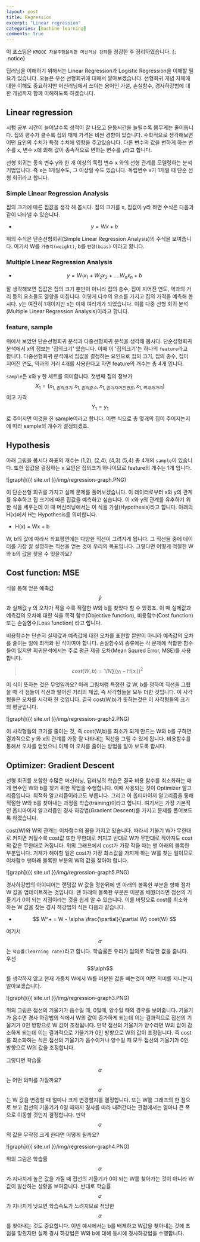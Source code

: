 ```yaml
---
layout: post
title: Regression
excerpt: "Linear regression"
categories: [machine learning]
comments: true
---
```


이 포스팅은 `KMOOC 자율주행을위한 머신러닝 강좌`를 청강한 후 정리하였습니다.
{: .notice}

딥러닝을 이해하기 위해서는 Linear Regression과 Logistic Regression을 이해할 필요가 있습니다. 오늘은 우선 선형회귀에 대해서 알아보겠습니다. 선형회귀 개념 자체에 대한 이해도 중요하지만 머신러닝에서 쓰이는 용어인 가설, 손실함수, 경사하강법에 대한 개념까지 함께 이해하도록 하겠습니다.

## Linear regression

시험 공부 시간이 늘어날수록 성적이 잘 나오고 운동시간을 늘릴수록 몸무게는 줄어듭니다. 집의 평수가 클수록 집의 매매 가격은 비싼 경향이 있습니다. 수학적으로 생각해보면 어떤 요인의 수치가 특정 수치에 영향을 주고있습니다. 다른 변수의 값을 변하게 하는 변수를 ``x``, 변수 x에 의해 값이 종속적으로 변하는 변수를 ``y``라고 합니다. 

선형 회귀는 종속 변수 y와 한 개 이상의 독립 변수 x 와의 선형 관계를 모델링하는 분석 기법입니다. 즉 x는 1개일수도, 그 이상일 수도 있습니다. 독립변수 x가 1개일 때 단순 선형 회귀라고 합니다.


### Simple Linear Regression Analysis

집의 크기에 따른 집값을 생각 해 봅시다. 집의 크기를 x, 집값이 y라 하면 수식은 다음과 같이 나타낼 수 있습니다.

* $$y = Wx + b$$ 

위의 수식은 단순선형회귀(Simple Linear Regression Analysis)의 수식을 보여줍니다. 여기서 W를 ``가중치(weight)``, b를 ``편향(bias)`` 이라고 합니다.

### Multiple Linear Regression Analysis

* $$ y = W_1x_1 + W_2x_2 + .... W_nx_n +b $$

잘 생각해보면 집값은 집의 크기 뿐만이 아니라 집의 층수, 집이 지어진 연도, 역과의 거리 등의 요소들도 영향을 미칩니다. 이렇게 다수의 요소를 가지고 집의 가격을 예측해 봅시다. y는 여전히 1개이지만 x는 이제 여러개가 되었습니다. 이를 다중 선형 회귀 분석(Multiple Linear Regression Analysis)이라고 합니다.

### feature, sample

위에서 보았던 단순선형회귀 분석과 다중선형회귀 분석을 생각해 봅시다. 단순성형회귀 분석에서 x의 정보는 '집의크기' 였습니다. 이때 이 '집의크기'는 하나의 ``feature``라고 합니다. 다중선형회귀 분석에서 집값을 결정하는 요인으로 집의 크기, 집의 층수, 집이 지어진 연도, 역과의 거리 4개를 사용한다고 하면 feature의 개수는 총 4개 입니다.

``sample``은 x와 y 한 세트를 의미합니다. 첫번째 집의 정보가 $$ X_1 = (x_{1,집의크기}, x_{1,집의 층수}, x_{1,집이 지어진 연도}, x_{1,역과의 거리})$$이고 가격 $$ Y_1 = {y_1} $$ 로 주어지면 이것을 한 sample이라고 합니다. 이런 식으로 총 몇개의 집이 주어지는지에 따라 sample의 개수가 결정되겠죠.  

## Hypothesis

아래 그림을 봅시다 좌표의 개수는 (1,2), (2,4), (4,3) (5,4) 총 4개의 `sample`이 있습니다. 또한 집값을 결정하는 x 요인은 집의크기 하나이므로 feature의 개수는 1개 입니다.

![graph]({{ site.url }}/img/regression-graph.PNG)

이 단순선형 회귀를 가지고 실제 문제를 풀어보겠습니다. 이 데이터로부터 x와 y의 관계를 유추하고 집 크기에 따른 집값을 예측하고 싶습니다. 이 x와 y의 관계를 유추하기 위한 식을 세우는데 이 때 머신러닝에서는 이 식을 가설(Hypothesis)라고 합니다. 아래의 H(x)에서 H는 Hypothesis를 의미합니다.

* H(x) = Wx + b

W, b의 값에 따라서 좌표평면에는 다양한 직선이 그려지게 됩니다. 그 직선들 중에 데이터를 가장 잘 설명하는 직선을 얻는 것이 우리의 목표입니다. 그렇다면 어떻게 적절한 W와 b의 값을 찾을 수 잇을까요?

## Cost function: MSE
식을 통해 얻은 예측값 $$\hat{y}$$ 과 실제값 y 의 오차가 적을 수록 적절한 W와 b를 찾았다 할 수 있겠죠. 이 때 실제값과 예측값의 오차에 대한 식을 목적 함수(Objective function), 비용함수(Cost function) 또는 손실함수(Loss function) 라고 합니다. 

비용함수는 단순히 실제값과 예측값에 대한 오차를 표현할 뿐만이 아니라 예측값의 오차를 줄이는 일에 최적화 된 식이여야 합니다. 손실함수의 종류에는 각 문제에 적합한 함수들이 있지만 회귀분석에서는 주로 평균 제곱 오차(Mean Squred Error, MSE)를 사용합니다. 
> $$ cost(W,b) = 1/N \sum (y_i-H(x_i))^2 $$

이 식이 뜻하는 것은 무엇일까요? 아래 그림처럼 특정한 값 W, b를 정하여 직선을 그렸을 때 각 점들이 직선과 떨어진 거리의 제곱, 즉 사각형들을 모두 더한 것입니다. 이 사각형들은 오차를 시각화 한 것입니다. 결국 cost(W,b)가 뜻하는것은 이 사각형들의 크기의 평균입니다. 

![graph]({{ site.url }}/img/regression-graph2.PNG)

이 사각형들의 크기를 줄이는 것, 즉 cost(W,b)를 최소가 되게 만드는 W와 b를 구하면 결과적으로 y 와 x의 관계를 가장 잘 나타내는 직선을 그릴 수 있게 됩니다. 비용함수를 통해서 오차를 얻었으니 이제 이 오차를 줄이는 방법을 알아 보도록 합시다.

## Optimizer: Gradient Descent

선형 회귀를 포함한 수많은 머신러닝, 딥러닝의 학습은 결국 비용 함수를 최소화하는 매개 변수인 W와 b를 찾기 위한 작업을 수행합니다. 이때 사용되는 것이 Optimizer 알고리즘입니다. 최적화 알고리즘이라고도 부릅니다. 그리고 이 옵티마이저 알고리즘을 통해 적절한 W와 b를 찾아내는 과정을 학습(training)이라고 합니다. 여기서는 가장 기본적인 옵티마이저 알고리즘인 경사 하강법(Gradient Descent)를 가지고 문제를 풀어보도록 하겠습니다.

cost(W)와 W의 관계는 이차함수의 꼴을 가지고 있습니다. 따라서 기울기 W가 무한대로 커지면 커질수록 cost값 또한 무한대로 커지고 반대로 W가 무한대로 작아져도 cost의 값은 무한대로 커집니다. 위의 그래프에서 cost가 가장 작을 때는 맨 아래의 볼록한 부분입니다. 기계가 해야할 일은 cost가 가장 최소값을 가지게 하는 W를 찾는 일이므로 이차함수 맨아래 볼록한 부분의 W의 값을 찾아야 합니다.

![graph]({{ site.url }}/img/regression-graph5.PNG)

경사하강법의 아이디어는 랜덤값 W 값을 정한뒤에 맨 아래의 볼록한 부분을 향해 점차 W 값을 업데이트하는 것입니다. 맨 아래의 볼록한 부분은 미분을 배웠더라면 접선의 기울기가 0이 되는 지점이라는 것을 쉽게 알 수 있습니다. 이를 바탕으로 cost를 최소화 하는 W 값을 찾는 경사 하강법의 식은 다음과 같습니다.

* $$ W^+ = W - \alpha \frac{\partial}{\partial W} cost(W) $$

여기서 $$\alpha$$는 ``학습률(learning rate)``라고 합니다. 학습률은 우리가 임의로 적당한 값을 줍니다. 우선 $$\alph$$를 생각하지 않고 현재 가중치 W에서 W를 미분한 값을 빼는것이 어떤 의미를 지니는지 알아보겠습니다.

![graph]({{ site.url }}/img/regression-graph3.PNG)

위의 그림은 접선의 기울기가 음수일 때, 0일때, 양수일 때의 경우를 보여줍니다. 기울기가 음수면 경사 하강법의 식에서 W의 값이 증가하게 되는데 이는 결과적으로 접선의 기울기가 0인 방향으로 W 값이 조정됩니다. 만약 접선의 기울기가 양수라면 W의 값이 감소하게 되는데 이는 결과적으로 기울기가 0인 방향으로 W의 값이 조정됩니다. 즉 cost를 최소화하는 식은 접선의 기울기가 음수이거나 양수일 때 모두 접선의 기울기가 0인 방향으로 W의 값을 조정합니다.

그렇다면 학습률 $$\alpha$$는 어떤 의미를 가질까요? $$\alpha$$는 W 값을 변경할 때 얼마나 크게 변경할지를 결정합니다. 또는 W를 그래프의 한 점으로 보고 접선의 기울기가 0일 때까지 경사를 따라 내려간다는 관점에서는 얼마나 큰 폭으로 이동할 것인지 결정합니다. 만약 $$\alpha$$의 값을 무작정 크게 한다면 어떻게 될까요?

![graph]({{ site.url }}/img/regression-graph4.PNG)

위의 그림은 학습률 $$\alpha$$가 지나치게 높은 값을 가질 때 접선의 기울기가 0이 되는 W를 찾아가는 것이 아니라 W 값이 발산하는 상황을 보여줍니다. 반대로 학습률 $$\alpha$$가 지나치게 낮으면 학습속도가 느려지므로 적당한 $$\alpha$$를 찾아내는 것도 중요합니다. 이번 예시에서는 b를 배제하고 W값을 찾아내는 것에 초점을 맞췄지만 실제 경사 하강법은 W와 b에 대해 동시에 경사하강법을 수행합니다. 


